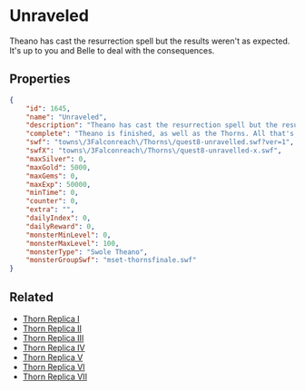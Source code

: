 # Unraveled

Theano has cast the resurrection spell but the results weren't as expected. It's up to you and Belle to deal with the consequences.

## Properties

```json
{
    "id": 1645,
    "name": "Unraveled",
    "description": "Theano has cast the resurrection spell but the results weren't as expected. It's up to you and Belle to deal with the consequences.",
    "complete": "Theano is finished, as well as the Thorns. All that's left is to pick up the pieces of the mess Theano left behind.",
    "swf": "towns\/3Falconreach\/Thorns\/quest8-unravelled.swf?ver=1",
    "swfX": "towns\/3Falconreach\/Thorns\/quest8-unravelled-x.swf",
    "maxSilver": 0,
    "maxGold": 5000,
    "maxGems": 0,
    "maxExp": 50000,
    "minTime": 0,
    "counter": 0,
    "extra": "",
    "dailyIndex": 0,
    "dailyReward": 0,
    "monsterMinLevel": 0,
    "monsterMaxLevel": 100,
    "monsterType": "Swole Theano",
    "monsterGroupSwf": "mset-thornsfinale.swf"
}
```

## Related

- [Thorn Replica I](../items/18983-thorn-replica-i.md)
- [Thorn Replica II](../items/18984-thorn-replica-ii.md)
- [Thorn Replica III](../items/18985-thorn-replica-iii.md)
- [Thorn Replica IV](../items/18986-thorn-replica-iv.md)
- [Thorn Replica V](../items/18987-thorn-replica-v.md)
- [Thorn Replica VI](../items/18988-thorn-replica-vi.md)
- [Thorn Replica VII](../items/18989-thorn-replica-vii.md)

